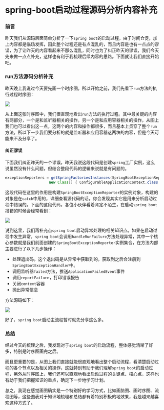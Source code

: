 # spring-boot启动过程源码分析内容补充

### 前言

昨天我们从源码层面简单分析了一下`spring boot`的启动过程，由于时间仓促，加上内容都是临场发挥，因此整个过程还是有点混乱的，而且内容是也有一点点的谬误，为了让昨天的内容看起来不那么混乱，同时也为了纠正昨天的谬误，我们今天先来做一点点补充，这样也有利于我梳理后续内容的思路。下面就让我们直接开始吧。

### run方法源码分析补充

昨天晚上我说过今天要先画一个时序图，所以开始之前，我们先看下`run`方法的执行过程时序图：

![](
https://syske-pic-bed.oss-cn-hangzhou.aliyuncs.com/imgs/images/run方法运行时序图.svg)

从上面这张时序图中，我们很直观地看出`run`方法的执行过程。其中最关键的内容有两部分，一个是和监听器相关的操作，另一个是和应用容器相关的操作，从图上我们也可以看出这一点，这两个的内容和操作都很多，而且基本上贯穿了整个`run`方法，所以下一步我们要分析的就是监听器和应用容器这两块的内容，但是今天可能来不及分享了。

#### 纠正谬误

下面我们纠正昨天的一个谬误，昨天我说这段代码是创建`spring`工厂实例，这么说虽然没有什么问题，但结合整段代码的逻辑来说就是有问题的。

```java
exceptionReporters = getSpringFactoriesInstances(SpringBootExceptionReporter.class,
					new Class[] { ConfigurableApplicationContext.class }, context);
```

这段代码在这里的作用是构建`SpringBootExceptionReporter`的实例对象，构建的对象是在`catch`中用的，详细查看源代码的话，你会发现其实它是用来分析启动过程中错误的。下面的这段代码，各位小伙伴看着肯定不陌生，在启动`spring boot`报错的时候会经常看到：

![](
https://syske-pic-bed.oss-cn-hangzhou.aliyuncs.com/imgs/images/20210831140824.png)

说到这里，我们再补充点`spring boot`启动异常处理的相关知识点。如果在启动过程中发生异常，`spring boot`会调用`handleRunFailure`方法处理异常，其中一个核心参数就是我们前面创建的`SpringBootExceptionReporter`实例集合，在方法内部主要进行了以下几步操作：

- 处理退出码。这个退出码是从异常中获取到的，获取到之后会注册到`SpringBootExceptionHandler`中。
- 调用监听器`failed`方法，推送`ApplicationFailedEvent`事件
- 调用`reportFailure`，打印错误报告
- 关闭`context`容器
- 抛出异常信息

方法源码如下：

![](
https://syske-pic-bed.oss-cn-hangzhou.aliyuncs.com/imgs/images/20210831143149.png)

好了，`spring boot`启动主流程暂时就先分享这么多。

### 总结

经过今天的梳理之后，我发现对于`spring boot`的启动流程，整体感觉清晰了好多，特别是时序图画完之后。

而且更重要的是，从图上我们直接就能很直观地看出整个启动流程，看清楚启动过程的各个节点以及相关的操作，这就特别有助于我们理解`spring boot`的启动过程，另外从时序图上，我们还可以直观地看出启动过程的关键点、核心点，这样也有助于我们把握知识的重点，确定下一步地学习计划。

总之，我现在感觉画图确实是一个特别好的学习方式，比如画脑图、画时序图、流程图等，这些图表对于知识地梳理和总结都有着特别积极的地效果，我是越来越喜欢这种方式了。

